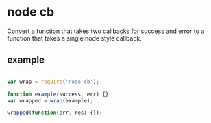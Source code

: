 # node cb

Convert a function that takes two callbacks for success and error to a function that takes a single node style callback.

## example

```js

var wrap = require('node-cb');

function example(success, err) {}
var wrapped = wrap(example);

wrapped(function(err, res) {});

```
